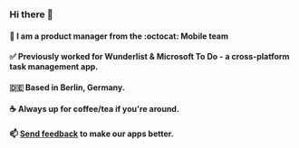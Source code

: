 ### Hi there 👋

#### 📱 I am a product manager from the :octocat: Mobile team 
#### ✅ Previously worked for Wunderlist & Microsoft To Do - a cross-platform task management app.
#### 🇩🇪 Based in Berlin, Germany.
#### ☕️ Always up for coffee/tea if you're around.
#### 📫 [Send feedback](https://github.com/github/feedback/discussions?discussions_q=category%3A%22Mobile+Feedback%22) to make our apps better.
<!--
**candyho/candyho** is a ✨ _special_ ✨ repository because its `README.md` (this file) appears on your GitHub profile.

Here are some ideas to get you started:

- 🔭 I’m currently working on ...
- 🌱 I’m currently learning ...
- 👯 I’m looking to collaborate on ...
- 🤔 I’m looking for help with ...
- 💬 Ask me about ...
- 📫 How to reach me: ...
- 😄 Pronouns: ...
- ⚡ Fun fact: ...
-->
